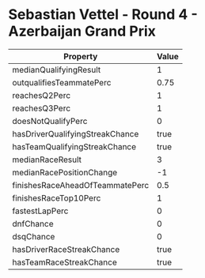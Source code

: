 # Sebastian Vettel - Round 4 - Azerbaijan Grand Prix
Property | Value
--- | ---
medianQualifyingResult | 1
outqualifiesTeammatePerc | 0.75
reachesQ2Perc | 1
reachesQ3Perc | 1
doesNotQualifyPerc | 0
hasDriverQualifyingStreakChance | true
hasTeamQualifyingStreakChance | true
medianRaceResult | 3
medianRacePositionChange | -1
finishesRaceAheadOfTeammatePerc | 0.5
finishesRaceTop10Perc | 1
fastestLapPerc | 0
dnfChance | 0
dsqChance | 0
hasDriverRaceStreakChance | true
hasTeamRaceStreakChance | true
